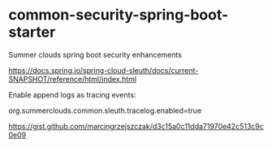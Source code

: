 # common-security-spring-boot-starter
Summer clouds spring boot security enhancements


https://docs.spring.io/spring-cloud-sleuth/docs/current-SNAPSHOT/reference/html/index.html


Enable append logs as tracing events:

org.summerclouds.common.sleuth.tracelog.enabled=true



https://gist.github.com/marcingrzejszczak/d3c15a0c11dda71970e42c513c9c0e09

